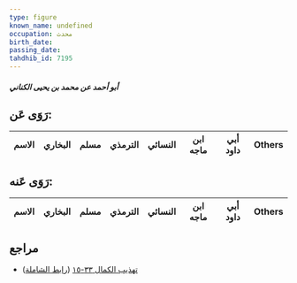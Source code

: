 ```yaml
---
type: figure
known_name: undefined
occupation: محدث
birth_date:
passing_date:
tahdhib_id: 7195
---
```

##### أبو أحمد عن محمد بن يحيى الكناني

## رَوَى عَن:
| الاسم | البخاري | مسلم | الترمذي | النسائي | ابن ماجه | أبي داود | Others |
| ----- | ------- | ---- | ------- | ------- | -------- | -------- | ------ |
## رَوَى عَنه:
| الاسم | البخاري | مسلم | الترمذي | النسائي | ابن ماجه | أبي داود | Others |
| ----- | ------- | ---- | ------- | ------- | -------- | -------- | ------ |
## مراجع
- [تهذيب الكمال ٣٣-١٥](obsidian://open?vault=Tahdhib-al-Kamal&file=Figures/٧١٩٥-أبو%20أحمد%20عن%20محمد%20بن%20يحيى%20الكناني) ([رابط الشاملة](https://shamela.ws/book/3722/17686))